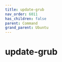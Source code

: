 ```yaml
---
title: update-grub
nav_order: 6011
has_children: false
parent: Command
grand_parent: Ubuntu
---
```


# update-grub
